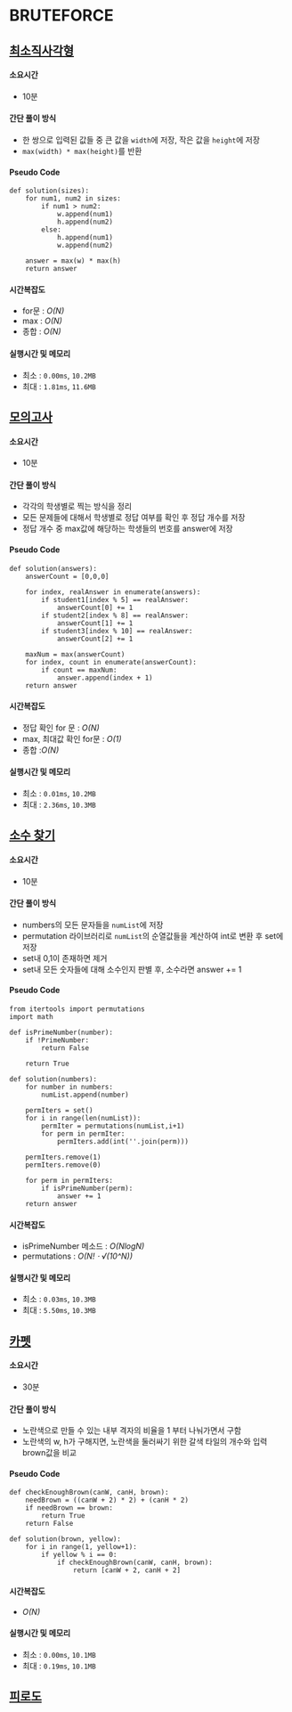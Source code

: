 # BRUTEFORCE

## [최소직사각형](https://school.programmers.co.kr/learn/courses/30/lessons/86491)

#### 소요시간
- 10분

#### 간단 풀이 방식
- 한 쌍으로 입력된 값들 중 큰 값을 `width`에 저장, 작은 값을 `height`에 저장
- `max(width) * max(height)`를 반환

#### Pseudo Code
```
def solution(sizes):
    for num1, num2 in sizes:
        if num1 > num2:
            w.append(num1)
            h.append(num2)
        else:
            h.append(num1)
            w.append(num2)
            
    answer = max(w) * max(h)
    return answer
```

#### 시간복잡도
- for문 : _O(N)_
- max : _O(N)_
- 종합 : _O(N)_

#### 실행시간 및 메모리
- 최소 : `0.00ms`, `10.2MB`
- 최대 : `1.81ms`, `11.6MB`


## [모의고사](https://school.programmers.co.kr/learn/courses/30/lessons/42840)

#### 소요시간
- 10분

#### 간단 풀이 방식
- 각각의 학생별로 찍는 방식을 정리
- 모든 문제들에 대해서 학생별로 정답 여부를 확인 후 정답 개수를 저장
- 정답 개수 중 max값에 해당하는 학생들의 번호를 answer에 저장

#### Pseudo Code
```
def solution(answers):
    answerCount = [0,0,0]
    
    for index, realAnswer in enumerate(answers):
        if student1[index % 5] == realAnswer:
            answerCount[0] += 1
        if student2[index % 8] == realAnswer:
            answerCount[1] += 1
        if student3[index % 10] == realAnswer:
            answerCount[2] += 1
    
    maxNum = max(answerCount)
    for index, count in enumerate(answerCount):
        if count == maxNum:
            answer.append(index + 1)
    return answer
```

#### 시간복잡도
- 정답 확인 for 문 : _O(N)_
- max, 최대값 확인 for문 : _O(1)_
- 종합 :_O(N)_

#### 실행시간 및 메모리
- 최소 : `0.01ms`, `10.2MB`
- 최대 : `2.36ms`, `10.3MB`


## [소수 찾기](https://school.programmers.co.kr/learn/courses/30/lessons/42839)

#### 소요시간
- 10분

#### 간단 풀이 방식
- numbers의 모든 문자들을 `numList`에 저장
- permutation 라이브러리로 `numList`의 순열값들을 계산하여 int로 변환 후 set에 저장
- set내 0,1이 존재하면 제거
- set내 모든 숫자들에 대해 소수인지 판별 후, 소수라면 answer += 1

#### Pseudo Code
```
from itertools import permutations
import math

def isPrimeNumber(number):
    if !PrimeNumber:
        return False
    
    return True

def solution(numbers): 
    for number in numbers:
        numList.append(number)
    
    permIters = set()
    for i in range(len(numList)):
        permIter = permutations(numList,i+1)
        for perm in permIter:
            permIters.add(int(''.join(perm)))
    
    permIters.remove(1)
    permIters.remove(0)
        
    for perm in permIters:
        if isPrimeNumber(perm):
            answer += 1
    return answer
```

#### 시간복잡도
- isPrimeNumber 메소드 : _O(NlogN)_
- permutations : _O(N! ⋅ √(10^N))_

#### 실행시간 및 메모리
- 최소 : `0.03ms`, `10.3MB`
- 최대 : `5.50ms`, `10.3MB`


## [카펫](https://school.programmers.co.kr/learn/courses/30/lessons/42842)

#### 소요시간
- 30분

#### 간단 풀이 방식
- 노란색으로 만들 수 있는 내부 격자의 비율을 1 부터 나눠가면서 구함
- 노란색의 w, h가 구해지면, 노란색을 둘러싸기 위한 갈색 타일의 개수와 입력 brown값을 비교

#### Pseudo Code
```
def checkEnoughBrown(canW, canH, brown):
    needBrown = ((canW + 2) * 2) + (canH * 2)
    if needBrown == brown:
        return True
    return False

def solution(brown, yellow):
    for i in range(1, yellow+1):
        if yellow % i == 0:
            if checkEnoughBrown(canW, canH, brown):
                return [canW + 2, canH + 2]

```

#### 시간복잡도
- _O(N)_

#### 실행시간 및 메모리
- 최소 : `0.00ms`, `10.1MB`
- 최대 : `0.19ms`, `10.1MB`


## [피로도](https://school.programmers.co.kr/learn/courses/30/lessons/87946)


